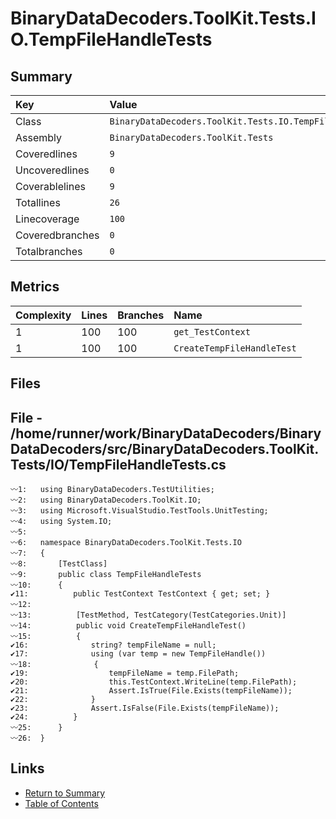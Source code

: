 ﻿# BinaryDataDecoders.ToolKit.Tests.IO.TempFileHandleTests

## Summary

| Key             | Value                                                     |
| :-------------- | :-------------------------------------------------------- |
| Class           | `BinaryDataDecoders.ToolKit.Tests.IO.TempFileHandleTests` |
| Assembly        | `BinaryDataDecoders.ToolKit.Tests`                        |
| Coveredlines    | `9`                                                       |
| Uncoveredlines  | `0`                                                       |
| Coverablelines  | `9`                                                       |
| Totallines      | `26`                                                      |
| Linecoverage    | `100`                                                     |
| Coveredbranches | `0`                                                       |
| Totalbranches   | `0`                                                       |

## Metrics

| Complexity | Lines | Branches | Name                       |
| :--------- | :---- | :------- | :------------------------- |
| 1          | 100   | 100      | `get_TestContext`          |
| 1          | 100   | 100      | `CreateTempFileHandleTest` |

## Files

## File - /home/runner/work/BinaryDataDecoders/BinaryDataDecoders/src/BinaryDataDecoders.ToolKit.Tests/IO/TempFileHandleTests.cs

```CSharp
〰1:   using BinaryDataDecoders.TestUtilities;
〰2:   using BinaryDataDecoders.ToolKit.IO;
〰3:   using Microsoft.VisualStudio.TestTools.UnitTesting;
〰4:   using System.IO;
〰5:   
〰6:   namespace BinaryDataDecoders.ToolKit.Tests.IO
〰7:   {
〰8:       [TestClass]
〰9:       public class TempFileHandleTests
〰10:      {
✔11:          public TestContext TestContext { get; set; }
〰12:  
〰13:          [TestMethod, TestCategory(TestCategories.Unit)]
〰14:          public void CreateTempFileHandleTest()
〰15:          {
✔16:              string? tempFileName = null;
✔17:              using (var temp = new TempFileHandle())
〰18:              {
✔19:                  tempFileName = temp.FilePath;
✔20:                  this.TestContext.WriteLine(temp.FilePath);
✔21:                  Assert.IsTrue(File.Exists(tempFileName));
✔22:              }
✔23:              Assert.IsFalse(File.Exists(tempFileName));
✔24:          }
〰25:      }
〰26:  }
```

## Links

* [Return to Summary](Summary.md)
* [Table of Contents](../TOC.md)

